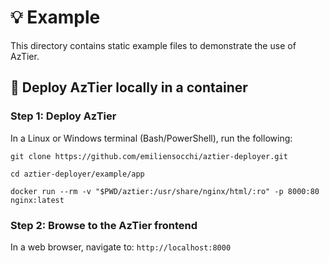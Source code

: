 # 💡 Example 

This directory contains static example files to demonstrate the use of AzTier.


## 🐳 Deploy AzTier locally in a container

### Step 1: Deploy AzTier

In a Linux or Windows terminal (Bash/PowerShell), run the following:

```
git clone https://github.com/emiliensocchi/aztier-deployer.git
```
```
cd aztier-deployer/example/app
```
```
docker run --rm -v "$PWD/aztier:/usr/share/nginx/html/:ro" -p 8000:80 nginx:latest
```

### Step 2: Browse to the AzTier frontend

In a web browser, navigate to: `http://localhost:8000`
